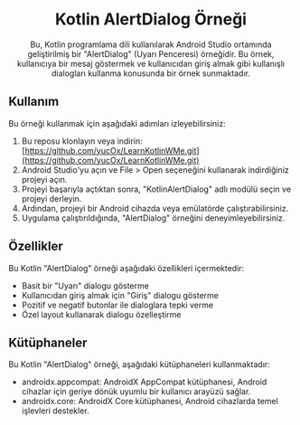 <h1 align="center">Kotlin AlertDialog Örneği</h1>



<p align="center">Bu, Kotlin programlama dili kullanılarak Android Studio ortamında geliştirilmiş bir "AlertDialog" (Uyarı Penceresi) örneğidir. Bu örnek, kullanıcıya bir mesaj göstermek ve kullanıcıdan giriş almak gibi kullanışlı dialogları kullanma konusunda bir örnek sunmaktadır.</p>

## Kullanım

Bu örneği kullanmak için aşağıdaki adımları izleyebilirsiniz:

1. Bu reposu klonlayın veya indirin: [https://github.com/yucOx/LearnKotlinWMe.git](https://github.com/yucOx/LearnKotlinWMe.git)
2. Android Studio'yu açın ve File > Open seçeneğini kullanarak indirdiğiniz projeyi açın.
3. Projeyi başarıyla açtıktan sonra, "KotlinAlertDialog" adlı modülü seçin ve projeyi derleyin.
4. Ardından, projeyi bir Android cihazda veya emülatörde çalıştırabilirsiniz.
5. Uygulama çalıştırıldığında, "AlertDialog" örneğini deneyimleyebilirsiniz.

## Özellikler

Bu Kotlin "AlertDialog" örneği aşağıdaki özellikleri içermektedir:

- Basit bir "Uyarı" dialogu gösterme
- Kullanıcıdan giriş almak için "Giriş" dialogu gösterme
- Pozitif ve negatif butonlar ile dialoglara tepki verme
- Özel layout kullanarak dialogu özelleştirme

## Kütüphaneler

Bu Kotlin "AlertDialog" örneği, aşağıdaki kütüphaneleri kullanmaktadır:

- androidx.appcompat: AndroidX AppCompat kütüphanesi, Android cihazlar için geriye dönük uyumlu bir kullanıcı arayüzü sağlar.
- androidx.core: AndroidX Core kütüphanesi, Android cihazlarda temel işlevleri destekler.
